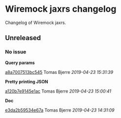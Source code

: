 
 # Wiremock jaxrs changelog

Changelog of Wiremock jaxrs.

## Unreleased
### No issue

**Query params**


[a8a7007513bc545](https://github.com/tomasbjerre/wiremock-jaxrs/commit/a8a7007513bc545) Tomas Bjerre *2019-04-23 15:31:39*

**Pretty printing JSON**


[a120b7e9145e1ac](https://github.com/tomasbjerre/wiremock-jaxrs/commit/a120b7e9145e1ac) Tomas Bjerre *2019-04-23 15:00:41*

**Doc**


[e3da2b59534e67a](https://github.com/tomasbjerre/wiremock-jaxrs/commit/e3da2b59534e67a) Tomas Bjerre *2019-04-23 14:31:09*


 